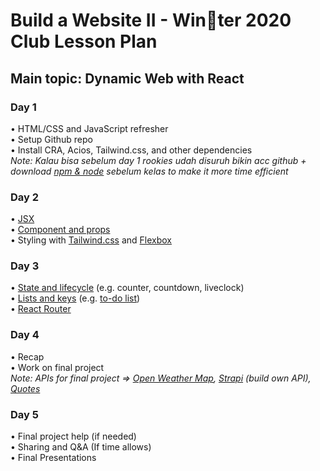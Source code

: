 # Build a Website II - Win􏰁ter 2020 Club Lesson Plan
## Main topic: Dynamic Web with React

### Day 1
• HTML/CSS and JavaScript refresher <br>
• Setup Github repo <br>
• Install CRA, Acios, Tailwind.css, and other dependencies <br>
*Note: Kalau bisa sebelum day 1 rookies udah disuruh bikin acc github + download [npm & node](https://www.npmjs.com/get-npm) sebelum kelas to make it more time efficient*
### Day 2
• [JSX](https://reactjs.org/docs/introducing-jsx.html)<br>
• [Component and props](https://reactjs.org/docs/components-and-props.html)<br>
• Styling with [Tailwind.css](https://tailwindui.com/preview) and [Flexbox](https://css-tricks.com/snippets/css/a-guide-to-flexbox/)
### Day 3
• [State and lifecycle](https://reactjs.org/docs/state-and-lifecycle.html) (e.g. counter, countdown, liveclock)<br>
• [Lists and keys](https://reactjs.org/docs/lists-and-keys.html) (e.g. [to-do list](https://www.kirupa.com/react/simple_todo_app_react.htm))<br>
• [React Router](https://reactrouter.com)
### Day 4
• Recap<Br>
• Work on final project<Br>
*Note: APIs for final project => [Open Weather Map](https://openweathermap.org/current), [Strapi](https://strapi.io) (build own API), [Quotes](https://quotes.rest)*
### Day 5
• Final project help (if needed)<Br>
• Sharing and Q&A (If time allows)<br>
• Final Presentations
